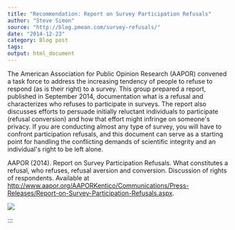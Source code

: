 ```yaml
---
title: "Recommendation: Report on Survey Participation Refusals"
author: "Steve Simon"
source: "http://blog.pmean.com/survey-refusals/"
date: "2014-12-23"
category: Blog post
tags: 
output: html_document
---
```


The American Association for Public Opinion Research (AAPOR) convened a
task force to address the increasing tendency of people to refuse to
respond (as is their right) to a survey. This group prepared a report,
published in September 2014, documentation what is a refusal and
characterizes who refuses to participate in surveys. The report also
discusses efforts to persuade initially reluctant individuals to
participate (refusal conversion) and how that effort might infringe on
someone's privacy. If you are conducting almost any type of survey, you
will have to confront participation refusals, and this document can
serve as a starting point for handling the conflicting demands of
scientific integrity and an individual's right to be left
alone.

<!---More--->

AAPOR (2014). Report on Survey Participation Refusals. What constitutes
a refusal, who refuses, refusal aversion and conversion. Discussion of
rights of respondents. Available at
<http://www.aapor.org/AAPORKentico/Communications/Press-Releases/Report-on-Survey-Participation-Refusals.aspx>.

![](../../images/survey-refusals01.png)


:::

